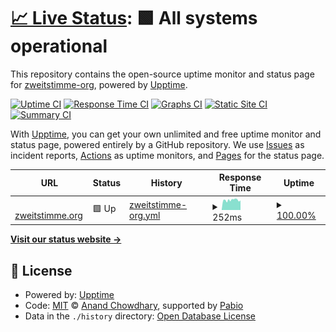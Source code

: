 # [📈 Live Status](https://zweitstimme-org.github.io/uptime): <!--live status--> **🟩 All systems operational**

This repository contains the open-source uptime monitor and status page for [zweitstimme-org](https://zweitstimme-org.github.io/uptime), powered by [Upptime](https://github.com/upptime/upptime).

[![Uptime CI](https://github.com/zweitstimme-org/uptime/workflows/Uptime%20CI/badge.svg)](https://github.com/zweitstimme-org/uptime/actions?query=workflow%3A%22Uptime+CI%22)
[![Response Time CI](https://github.com/zweitstimme-org/uptime/workflows/Response%20Time%20CI/badge.svg)](https://github.com/zweitstimme-org/uptime/actions?query=workflow%3A%22Response+Time+CI%22)
[![Graphs CI](https://github.com/zweitstimme-org/uptime/workflows/Graphs%20CI/badge.svg)](https://github.com/zweitstimme-org/uptime/actions?query=workflow%3A%22Graphs+CI%22)
[![Static Site CI](https://github.com/zweitstimme-org/uptime/workflows/Static%20Site%20CI/badge.svg)](https://github.com/zweitstimme-org/uptime/actions?query=workflow%3A%22Static+Site+CI%22)
[![Summary CI](https://github.com/zweitstimme-org/uptime/workflows/Summary%20CI/badge.svg)](https://github.com/zweitstimme-org/uptime/actions?query=workflow%3A%22Summary+CI%22)

With [Upptime](https://upptime.js.org), you can get your own unlimited and free uptime monitor and status page, powered entirely by a GitHub repository. We use [Issues](https://github.com/zweitstimme-org/uptime/issues) as incident reports, [Actions](https://github.com/zweitstimme-org/uptime/actions) as uptime monitors, and [Pages](https://zweitstimme-org.github.io/uptime) for the status page.

<!--start: status pages-->
<!-- This summary is generated by Upptime (https://github.com/upptime/upptime) -->
<!-- Do not edit this manually, your changes will be overwritten -->
<!-- prettier-ignore -->
| URL | Status | History | Response Time | Uptime |
| --- | ------ | ------- | ------------- | ------ |
| <img alt="" src="https://icons.duckduckgo.com/ip3/zweitstimme.org.ico" height="13"> [zweitstimme.org](https://zweitstimme.org) | 🟩 Up | [zweitstimme-org.yml](https://github.com/zweitstimme-org/uptime/commits/HEAD/history/zweitstimme-org.yml) | <details><summary><img alt="Response time graph" src="./graphs/zweitstimme-org/response-time-week.png" height="20"> 252ms</summary><br><a href="https://zweitstimme-org.github.io/uptime/history/zweitstimme-org"><img alt="Response time 255" src="https://img.shields.io/endpoint?url=https%3A%2F%2Fraw.githubusercontent.com%2Fzweitstimme-org%2Fuptime%2FHEAD%2Fapi%2Fzweitstimme-org%2Fresponse-time.json"></a><br><a href="https://zweitstimme-org.github.io/uptime/history/zweitstimme-org"><img alt="24-hour response time 52" src="https://img.shields.io/endpoint?url=https%3A%2F%2Fraw.githubusercontent.com%2Fzweitstimme-org%2Fuptime%2FHEAD%2Fapi%2Fzweitstimme-org%2Fresponse-time-day.json"></a><br><a href="https://zweitstimme-org.github.io/uptime/history/zweitstimme-org"><img alt="7-day response time 252" src="https://img.shields.io/endpoint?url=https%3A%2F%2Fraw.githubusercontent.com%2Fzweitstimme-org%2Fuptime%2FHEAD%2Fapi%2Fzweitstimme-org%2Fresponse-time-week.json"></a><br><a href="https://zweitstimme-org.github.io/uptime/history/zweitstimme-org"><img alt="30-day response time 255" src="https://img.shields.io/endpoint?url=https%3A%2F%2Fraw.githubusercontent.com%2Fzweitstimme-org%2Fuptime%2FHEAD%2Fapi%2Fzweitstimme-org%2Fresponse-time-month.json"></a><br><a href="https://zweitstimme-org.github.io/uptime/history/zweitstimme-org"><img alt="1-year response time 255" src="https://img.shields.io/endpoint?url=https%3A%2F%2Fraw.githubusercontent.com%2Fzweitstimme-org%2Fuptime%2FHEAD%2Fapi%2Fzweitstimme-org%2Fresponse-time-year.json"></a></details> | <details><summary><a href="https://zweitstimme-org.github.io/uptime/history/zweitstimme-org">100.00%</a></summary><a href="https://zweitstimme-org.github.io/uptime/history/zweitstimme-org"><img alt="All-time uptime 100.00%" src="https://img.shields.io/endpoint?url=https%3A%2F%2Fraw.githubusercontent.com%2Fzweitstimme-org%2Fuptime%2FHEAD%2Fapi%2Fzweitstimme-org%2Fuptime.json"></a><br><a href="https://zweitstimme-org.github.io/uptime/history/zweitstimme-org"><img alt="24-hour uptime 100.00%" src="https://img.shields.io/endpoint?url=https%3A%2F%2Fraw.githubusercontent.com%2Fzweitstimme-org%2Fuptime%2FHEAD%2Fapi%2Fzweitstimme-org%2Fuptime-day.json"></a><br><a href="https://zweitstimme-org.github.io/uptime/history/zweitstimme-org"><img alt="7-day uptime 100.00%" src="https://img.shields.io/endpoint?url=https%3A%2F%2Fraw.githubusercontent.com%2Fzweitstimme-org%2Fuptime%2FHEAD%2Fapi%2Fzweitstimme-org%2Fuptime-week.json"></a><br><a href="https://zweitstimme-org.github.io/uptime/history/zweitstimme-org"><img alt="30-day uptime 100.00%" src="https://img.shields.io/endpoint?url=https%3A%2F%2Fraw.githubusercontent.com%2Fzweitstimme-org%2Fuptime%2FHEAD%2Fapi%2Fzweitstimme-org%2Fuptime-month.json"></a><br><a href="https://zweitstimme-org.github.io/uptime/history/zweitstimme-org"><img alt="1-year uptime 100.00%" src="https://img.shields.io/endpoint?url=https%3A%2F%2Fraw.githubusercontent.com%2Fzweitstimme-org%2Fuptime%2FHEAD%2Fapi%2Fzweitstimme-org%2Fuptime-year.json"></a></details>

<!--end: status pages-->

[**Visit our status website →**](https://zweitstimme-org.github.io/uptime)

## 📄 License

- Powered by: [Upptime](https://github.com/upptime/upptime)
- Code: [MIT](./LICENSE) © [Anand Chowdhary](https://anandchowdhary.com), supported by [Pabio](https://pabio.com)
- Data in the `./history` directory: [Open Database License](https://opendatacommons.org/licenses/odbl/1-0/)
